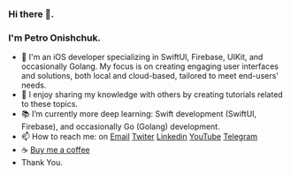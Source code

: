 ### Hi there 👋.  
### I'm Petro Onishchuk.  

- 🔭 I'm an iOS developer specializing in SwiftUI, Firebase, UIKit, and occasionally Golang. My focus is on creating engaging user interfaces and solutions, both local and cloud-based, tailored to meet end-users' needs.
- 🌱 I enjoy sharing my knowledge with others by creating tutorials related to these topics. 
- 📚 I’m currently more deep learning: Swift development (SwiftUI, Firebase), and occasionally Go (Golang) development. 
- 📫 How to reach me: on [Email](mailto:petro.onishchuk.dev@icloud.com) [Twiter](https://mobile.twitter.com/petro_onishchuk) [Linkedin](https://www.linkedin.com/in/petro-onishchuk-685480182/) [YouTube](https://www.youtube.com/channel/UCnRig_Bxl2PKrdyGjPjA7lA?view_as=subscriber) [Telegram](https://t.me/petro_onishchuk_dev)
- ☕️ [Buy me a coffee](https://www.buymeacoffee.com/petroonishchuk)
- Thank You.


<!--
**PetroOnishchuk/petroonishchuk** is a ✨ _special_ ✨ repository because its `README.md` (this file) appears on your GitHub profile.

Here are some ideas to get you started:

- 🔭 I’m currently working on ...
- 🌱 I’m currently learning ...
- 👯 I’m looking to collaborate on ...
- 🤔 I’m looking for help with ...
- 💬 Ask me about ...
- 📫 How to reach me: ...
- 😄 Pronouns: ...
- ⚡ Fun fact: ...
-->
